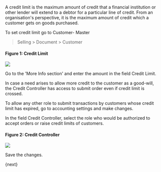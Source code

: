   

A credit limit is the maximum amount of credit that a financial institution or
other lender will extend to a debtor for a particular line of credit. From an
organisation's perspective, it is the maximum amount of credit which a
customer gets on goods purchased.  
  

To set credit limit go to Customer- Master

> Selling > Document > Customer 

  
#### Figure 1: Credit Limit
![](/assets/manual_erpnext_com/old_images/erpnext/credit-limit-1.png)  

  

  

Go to the 'More Info section' and enter the amount in the field Credit Limit.

  

In case a need arises to allow more credit to the customer as a good-will, the
Credit Controller has access to submit order even if credit limit is crossed.

  

To allow any other role to submit transactions by customers whose credit limit
has expired, go to accounting settings and make changes.

In the field Credit Controller, select the role who would be authorized to
accept orders or raise credit limits of customers.

  
#### Figure 2: Credit Controller
![](/assets/manual_erpnext_com/old_images/erpnext/credit-controller.png)  

  

Save the changes.

{next}
